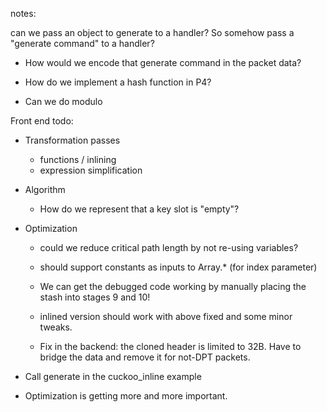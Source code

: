 notes:

can we pass an object to generate to a handler? So somehow pass a "generate command" to a handler?

- How would we encode that generate command in the packet data?

- How do we implement a hash function in P4? 
- Can we do modulo


Front end todo:

- Transformation passes
	- functions / inlining
	- expression simplification


- Algorithm
	- How do we represent that a key slot is "empty"?


- Optimization
	- could we reduce critical path length by not re-using variables?
	- should support constants as inputs to Array.* (for index parameter)

	- We can get the debugged code working by manually placing the stash into stages 9 and 10!
	- inlined version should work with above fixed and some minor tweaks.
	- Fix in the backend: the cloned header is limited to 32B. Have to bridge the data and remove it for not-DPT packets. 

- Call generate in the cuckoo_inline example

- Optimization is getting more and more important.